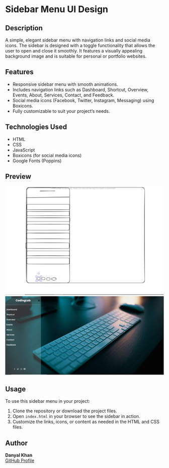# Sidebar Menu UI Design

## Description

A simple, elegant sidebar menu with navigation links and social media icons. The sidebar is designed with a toggle functionality that allows the user to open and close it smoothly. It features a visually appealing background image and is suitable for personal or portfolio websites.

## Features

- Responsive sidebar menu with smooth animations.
- Includes navigation links such as Dashboard, Shortcut, Overview, Events, About, Services, Contact, and Feedback.
- Social media icons (Facebook, Twitter, Instagram, Messaging) using Boxicons.
- Fully customizable to suit your project’s needs.

## Technologies Used

- HTML
- CSS
- JavaScript
- Boxicons (for social media icons)
- Google Fonts (Poppins)

## Preview
![Sidebar Menu Preview](<Images/Screenshot%20(12).png>)
![Sidebar Menu Preview](<Images/Screenshot%20(13).png>)

## Usage

To use this sidebar menu in your project:

1. Clone the repository or download the project files.
2. Open `index.html` in your browser to see the sidebar in action.
3. Customize the links, icons, or content as needed in the HTML and CSS files.

## Author

**Danyal Khan**  
[GitHub Profile](https://github.com/CodeWithDanyal)

